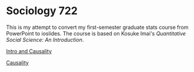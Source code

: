 # Sociology 722

This is my attempt to convert my first-semester graduate stats course from PowerPoint to ioslides. 
The course is based on Kosuke Imai's *Quantitative Social Science: An Introduction*.


[Intro and Causality](vaiseys.github.io/soc722/slides/intro_and_causality/intro_and_causality.html)

[Causality](vaiseys.github.io/soc722/slides/causality/causality.html)
